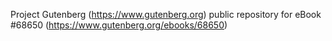 Project Gutenberg (https://www.gutenberg.org) public repository for eBook #68650 (https://www.gutenberg.org/ebooks/68650)
